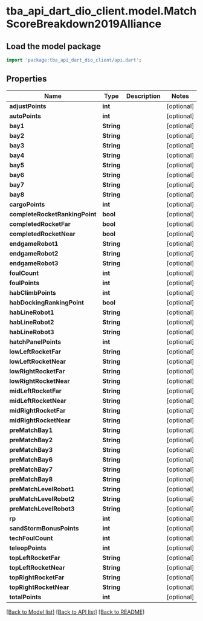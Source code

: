 # tba_api_dart_dio_client.model.MatchScoreBreakdown2019Alliance

## Load the model package
```dart
import 'package:tba_api_dart_dio_client/api.dart';
```

## Properties
Name | Type | Description | Notes
------------ | ------------- | ------------- | -------------
**adjustPoints** | **int** |  | [optional] 
**autoPoints** | **int** |  | [optional] 
**bay1** | **String** |  | [optional] 
**bay2** | **String** |  | [optional] 
**bay3** | **String** |  | [optional] 
**bay4** | **String** |  | [optional] 
**bay5** | **String** |  | [optional] 
**bay6** | **String** |  | [optional] 
**bay7** | **String** |  | [optional] 
**bay8** | **String** |  | [optional] 
**cargoPoints** | **int** |  | [optional] 
**completeRocketRankingPoint** | **bool** |  | [optional] 
**completedRocketFar** | **bool** |  | [optional] 
**completedRocketNear** | **bool** |  | [optional] 
**endgameRobot1** | **String** |  | [optional] 
**endgameRobot2** | **String** |  | [optional] 
**endgameRobot3** | **String** |  | [optional] 
**foulCount** | **int** |  | [optional] 
**foulPoints** | **int** |  | [optional] 
**habClimbPoints** | **int** |  | [optional] 
**habDockingRankingPoint** | **bool** |  | [optional] 
**habLineRobot1** | **String** |  | [optional] 
**habLineRobot2** | **String** |  | [optional] 
**habLineRobot3** | **String** |  | [optional] 
**hatchPanelPoints** | **int** |  | [optional] 
**lowLeftRocketFar** | **String** |  | [optional] 
**lowLeftRocketNear** | **String** |  | [optional] 
**lowRightRocketFar** | **String** |  | [optional] 
**lowRightRocketNear** | **String** |  | [optional] 
**midLeftRocketFar** | **String** |  | [optional] 
**midLeftRocketNear** | **String** |  | [optional] 
**midRightRocketFar** | **String** |  | [optional] 
**midRightRocketNear** | **String** |  | [optional] 
**preMatchBay1** | **String** |  | [optional] 
**preMatchBay2** | **String** |  | [optional] 
**preMatchBay3** | **String** |  | [optional] 
**preMatchBay6** | **String** |  | [optional] 
**preMatchBay7** | **String** |  | [optional] 
**preMatchBay8** | **String** |  | [optional] 
**preMatchLevelRobot1** | **String** |  | [optional] 
**preMatchLevelRobot2** | **String** |  | [optional] 
**preMatchLevelRobot3** | **String** |  | [optional] 
**rp** | **int** |  | [optional] 
**sandStormBonusPoints** | **int** |  | [optional] 
**techFoulCount** | **int** |  | [optional] 
**teleopPoints** | **int** |  | [optional] 
**topLeftRocketFar** | **String** |  | [optional] 
**topLeftRocketNear** | **String** |  | [optional] 
**topRightRocketFar** | **String** |  | [optional] 
**topRightRocketNear** | **String** |  | [optional] 
**totalPoints** | **int** |  | [optional] 

[[Back to Model list]](../README.md#documentation-for-models) [[Back to API list]](../README.md#documentation-for-api-endpoints) [[Back to README]](../README.md)


